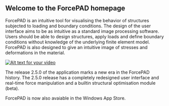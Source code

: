 ## Welcome to the ForcePAD homepage

ForcePAD is an intuitive tool for visualising the behavior of structures subjected to loading and boundary conditions. The design of the user interface aims to be as intuitive as a standard image processing software. Users should be able to design structures, apply loads and define boundary conditions without knowledge of the underlying finite element model. ForcePAD is also designed to give an intuitive image of stresses and deformations in the material. 

[![Alt text for your video](https://img.youtube.com/vi/KGfykR9BoPU/0.jpg)](https://www.youtube.com/watch?v=KGfykR9BoPU)

The release 2.5.0 of the application marks a new era in the ForcePAD history. The 2.5.0 release has a completely redesigned user interface and real-time force manipulation and a builtin structural optimisation module (beta).

ForcePAD is now also avaiable in the Windows App Store.

